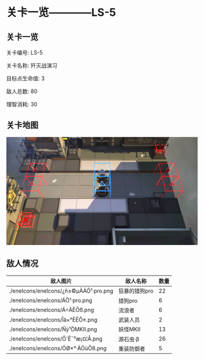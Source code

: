 # 关卡一览————LS-5


## 关卡一览

关卡编号: LS-5

关卡名称: 歼灭战演习

目标点生命值: 3

敌人总数: 80

理智消耗: 30


## 关卡地图
![LS-5](./oprMap/LS-5.png)

## 敌人情况

| 敌人图片 | 敌人名称 | 数量  |
|---------|-----|-----|
| ./eneIcons/eneIcons/¿ñ±©µÄÁÔ¹·pro.png| 狂暴的猎狗pro  |   22  |
| ./eneIcons/eneIcons/ÁÔ¹·pro.png| 猎狗pro  |   6  |
| ./eneIcons/eneIcons/Á÷ÀËÕß.png| 流浪者  |   6  |
| ./eneIcons/eneIcons/Îä×°ÈËÔ±.png| 武装人员  |   2  |
| ./eneIcons/eneIcons/Ñý¹ÖMKII.png| 妖怪MKII  |   13  |
| ./eneIcons/eneIcons/Ô´Ê¯³æ¡¤¦Â.png| 源石虫·β  |   26  |
| ./eneIcons/eneIcons/ÖØ×°·ÀÓùÕß.png| 重装防御者  |   5  |
